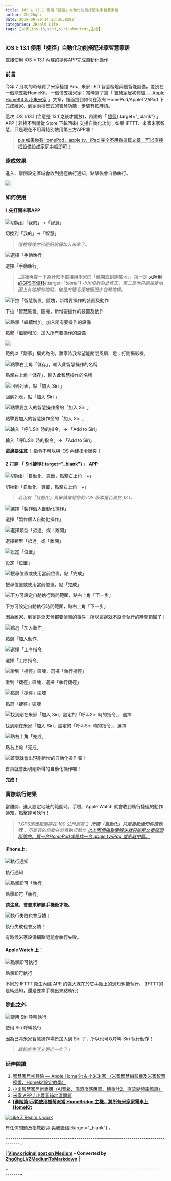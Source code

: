 ```yaml
---
title: iOS ≥ 13.1 使用「捷徑」自動化功能搭配米家智慧家居
author: ZhgChgLi
date: 2019-09-26T14:23:36.828Z
categories: ZRealm Life.
tags: [米家,ios-13,siri,siri-shortcut,生活]
---
```


### iOS ≥ 13.1 使用「捷徑」自動化功能搭配米家智慧家居

直接使用 iOS ≥ 13.1 內建的捷徑APP完成自動化操作
### 前言

今年 7 月初的時候買了米家檯燈 Pro、米家 LED 智慧檯燈兩個智能設備，差別在一個能支援HomeKit，一個僅支援米家；當時寫了篇「 [智慧家居初體驗 — Apple HomeKit & 小米米家](../c3150cdc85dd) 」文章，裡面提到如何在沒有 HomePod/AppleTV/iPad 下完成離家、到家兩種模式的智慧功能，步驟有點麻煩。

這次 iOS ≥13.1 (注意是 13.1 之後才開放)，內建的「 [捷徑](https://apps.apple.com/tw/app/%E6%8D%B7%E5%BE%91/id915249334){:target="_blank"} 」APP ( 若找不到請從 Store 下載回來) 支援自動化功能；如果 IFTTT、米家米家智慧，只是現在不用再特別使用第三方APP囉！
> [p.s 如果你有HomePod、apple tv、iPad 完全不用看這篇文章；可以直接把設備設成家庭中樞即可！](../c3150cdc85dd)

### 達成效果

進入、離開設定區域會收到捷徑執行通知，點擊後會自動執行。


![](/assets/21119db777dd/1*PxV5JPkSaWVLENgQwM1MqQ.png)

### 如何使用
#### 1.先打開米家APP


![切換到「我的」\->「智慧」](/assets/21119db777dd/1*Z0Papen1int2BNH-UO5GjQ.png "切換到「我的」\->「智慧」")

切換到「我的」->「智慧」
> _這裡假設你已經把設備加入米家了。_



![選擇「手動執行」](/assets/21119db777dd/1*k70shMyqZ68g3TT6xQIr6Q.png "選擇「手動執行」")

選擇「手動執行」
> _這裡再提一下為什麼不直接用米家的「離開或到達某地」，第一是 [大陸用的GPS有偏移](https://buzzorange.com/techorange/2019/05/09/china-map-is-wrong/){:target="_blank"} 小米沒針對此修正，第二是他只能設定地圖上有地標的地點，他是大陸高德地圖很少台灣地標。_



![下拉「智慧裝置」區塊，新增要操作的裝置及動作](/assets/21119db777dd/1*IPg5D4G7N514em_kfWuc5w.png "下拉「智慧裝置」區塊，新增要操作的裝置及動作")

下拉「智慧裝置」區塊，新增要操作的裝置及動作


![點擊「繼續增加」加入所有要操作的設備](/assets/21119db777dd/1*wQOvC90cSr2iswe_80qHxw.png "點擊「繼續增加」加入所有要操作的設備")

點擊「繼續增加」加入所有要操作的設備


![](/assets/21119db777dd/1*NkJcbWEBZACxpdVT7plPDQ.png)


範例以「離家」模式為例，離家時我希望能關閉風扇、燈；打開攝影機。


![點擊右上角「儲存」，輸入此智慧操作的名稱](/assets/21119db777dd/1*7NJfN3nJ_YjDVDfg1eOkiA.png "點擊右上角「儲存」，輸入此智慧操作的名稱")

點擊右上角「儲存」，輸入此智慧操作的名稱


![回到列表，點「加入 Siri 」](/assets/21119db777dd/1*J3bs38gdCu7lWM5_BF3Gxg.png "回到列表，點「加入 Siri 」")

回到列表，點「加入 Siri 」


![點擊要加入的智慧操作旁的「加入 Siri 」](/assets/21119db777dd/1*3-StxB6DSIQ9CEvg8xxMVg.png "點擊要加入的智慧操作旁的「加入 Siri 」")

點擊要加入的智慧操作旁的「加入 Siri 」


![輸入「呼叫Siri 時的指令」\-> 「Add to Siri」](/assets/21119db777dd/1*g0PjYwD7i-oiA3Ju9V76QQ.png "輸入「呼叫Siri 時的指令」\-> 「Add to Siri」")

輸入「呼叫Siri 時的指令」-> 「Add to Siri」

**這邊要注意！** 指令不可以與 iOS 內建指令衝突！
#### 2.打開 「 [Siri捷徑](https://apps.apple.com/tw/app/%E6%8D%B7%E5%BE%91/id915249334){:target="_blank"} 」 APP


![切換到「自動化」頁籤，點擊右上角「\+」](/assets/21119db777dd/1*_LPvWc3F9OKed2q93u2sQA.png "切換到「自動化」頁籤，點擊右上角「\+」")

切換到「自動化」頁籤，點擊右上角「+」
> _若沒有「自動化」頁籤請確認您的 iOS 版本是否高於 13.1。_



![選擇「製作個人自動化操作」](/assets/21119db777dd/1*ojg-47V9xCb_kL80sCIj-g.png "選擇「製作個人自動化操作」")

選擇「製作個人自動化操作」


![選擇類型「抵達」或「離開」](/assets/21119db777dd/1*PhBHbQ57IqvvToRYfT_C5g.png "選擇類型「抵達」或「離開」")

選擇類型「抵達」或「離開」


![設定「位置」](/assets/21119db777dd/1*V2yPBSYfv770EePQoTTJFQ.png "設定「位置」")

設定「位置」


![搜尋位置或使用當前位置，點「完成」](/assets/21119db777dd/1*i-L6rmMe0aj5D-bReIc9Nw.png "搜尋位置或使用當前位置，點「完成」")

搜尋位置或使用當前位置，點「完成」


![下方可設定自動執行時間範圍，點右上角「下一步」](/assets/21119db777dd/1*ZC6BZHvVtyFWyw-mfJcvXQ.png "下方可設定自動執行時間範圍，點右上角「下一步」")

下方可設定自動執行時間範圍，點右上角「下一步」

因為離家、到家是全天候都要偵測的事件；所以這邊就不設會執行的時間範圍了！


![點選「加入動作」](/assets/21119db777dd/1*-8sdXS2aUk8bd-ZOGaAfKQ.png "點選「加入動作」")

點選「加入動作」


![選擇「工序指令」](/assets/21119db777dd/1*njtg1AlUWKWc3cUCrGmSEQ.png "選擇「工序指令」")

選擇「工序指令」


![滑到「捷徑」區塊，選擇「執行捷徑」](/assets/21119db777dd/1*seDM3PVZQfQsjHpOjecQuQ.png "滑到「捷徑」區塊，選擇「執行捷徑」")

滑到「捷徑」區塊，選擇「執行捷徑」


![點選「捷徑」區塊](/assets/21119db777dd/1*gXm4pRJbryAtQkuwd9dc_Q.png "點選「捷徑」區塊")

點選「捷徑」區塊


![找到剛在米家「加入 Siri」設定的「呼叫Siri 時的指令」，選擇](/assets/21119db777dd/1*gosnwKrxnR77BX4z9IMTUQ.png "找到剛在米家「加入 Siri」設定的「呼叫Siri 時的指令」，選擇")

找到剛在米家「加入 Siri」設定的「呼叫Siri 時的指令」，選擇


![點右上角「完成」](/assets/21119db777dd/1*1Ab0t-A6H9GoB3FaLuetvQ.png "點右上角「完成」")

點右上角「完成」


![首頁就會出現剛新增的自動化操作囉！](/assets/21119db777dd/1*iO-DeUtcQtfwiMhkvpZLwA.png "首頁就會出現剛新增的自動化操作囉！")

首頁就會出現剛新增的自動化操作囉！

**完成！**
### 實際執行結果

當離開、進入設定地址的範圍時，手機、Apple Watch 就會收到執行捷徑的動作通知，點擊即可執行！
> _1.GPS感應範圍存在 100 公尺誤差_ 
_2. **所謂「自動化」只是自動通知你按執行** ，不是真的自動在背景執行動作_
> [_以上兩個痛點要解決就只能用文章開頭所說的，買一台HomePod或是找一台 apple tv/iPad 當家庭中樞。_](../c3150cdc85dd)

#### iPhone上 :


![執行通知](/assets/21119db777dd/1*5zxxXEtsSqQPsJh8qoRcwA.png "執行通知")

執行通知


![點擊即可「執行」](/assets/21119db777dd/1*E1jWgwNHDTrXR9qQmtTmeA.png "點擊即可「執行」")

點擊即可「執行」

**請注意，會要求解鎖手機後才能。**


![執行失敗也會反饋！](/assets/21119db777dd/1*3UQO0R4bt-oXwglOrhXbCQ.png "執行失敗也會反饋！")

執行失敗也會反饋！

有時候米家設備網路問題會執行失敗。
#### Apple Watch 上：


![點擊即可執行](/assets/21119db777dd/1*EdRki0mt6-KE2MfW5MSB4w.png "點擊即可執行")

點擊即可執行

不同於 IFTTT 原生內建 APP 的強大就在於它手錶上的通知也能執行。
(IFTTT的是純通知，還是要拿手機出來點執行)
### 除此之外


![使用 Siri 呼叫執行](/assets/21119db777dd/1*KjRJQutJbRD3aPQUw7LeUQ.png "使用 Siri 呼叫執行")

使用 Siri 呼叫執行

因為已將米家智慧操作場景加入到 Siri 了，所以也可以呼叫 Siri 執行動作！
> _離智能生活又更近一步了！_

### 延伸閱讀
1. [智慧家居初體驗 — Apple HomeKit & 小米米家 （米家智慧攝影機及米家智慧檯燈、Homekit設定教學）](../c3150cdc85dd)
2. [小米智慧家居新添購（AI音箱、溫濕度感應器、體重計2、直流變頻電風扇）](../bcff7c157941)
3. [米家 APP / 小愛音箱地區問題](../94a4020edb82)
4. [**[進階篇]示範使用樹莓派當 HomeBridge 主機，將所有米家家電串上 HomeKit**](https://medium.com/zrealm-life/%E6%89%93%E9%80%A0%E8%88%92%E9%81%A9%E7%9A%84-wfh-%E6%99%BA%E6%85%A7%E5%B1%85%E5%AE%B6%E7%92%B0%E5%A2%83-%E6%8E%A7%E5%88%B6%E5%AE%B6%E9%9B%BB%E7%9B%A1%E5%9C%A8%E6%8C%87%E5%B0%96-99db2a1fbfe5)



[![Like Z Realm's work](https://button.like.co/images/og/likebutton.png "Like Z Realm's work")](https://button.like.co/zhgchgli)


有任何問題及指教歡迎 [與我聯絡](https://www.zhgchg.li/contact){:target="_blank"} 。



+-----------------------------------------------------------------------------------+

| **[View original post on Medium](https://medium.com/zrealm-life/ios-13-1-%E4%BD%BF%E7%94%A8-%E6%8D%B7%E5%BE%91-%E8%87%AA%E5%8B%95%E5%8C%96%E5%8A%9F%E8%83%BD%E6%90%AD%E9%85%8D%E7%B1%B3%E5%AE%B6%E6%99%BA%E6%85%A7%E5%AE%B6%E5%B1%85-21119db777dd) - Converted by [ZhgChgLi](https://zhgchg.li)/[ZMediumToMarkdown](https://github.com/ZhgChgLi/ZMediumToMarkdown)** |

+-----------------------------------------------------------------------------------+
